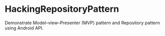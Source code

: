 # HackingRepositoryPattern

Demonstrate Model–view–Presenter (MVP) pattern and Repository pattern using Android API.
